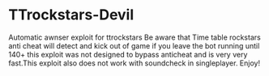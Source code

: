 # TTrockstars-Devil
Automatic awnser exploit for ttrockstars
Be aware that Time table rockstars anti cheat will detect and kick out of game if you leave the bot running until 140+ this exploit was not designed to bypass anticheat and is very very fast.This exploit also does not work with soundcheck in singleplayer. Enjoy!
